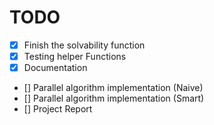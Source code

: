 # TODO

- [x] Finish the solvability function
- [x] Testing helper Functions
- [x] Documentation
- [] Parallel algorithm implementation (Naive)
- [] Parallel algorithm implementation (Smart)
- [] Project Report
